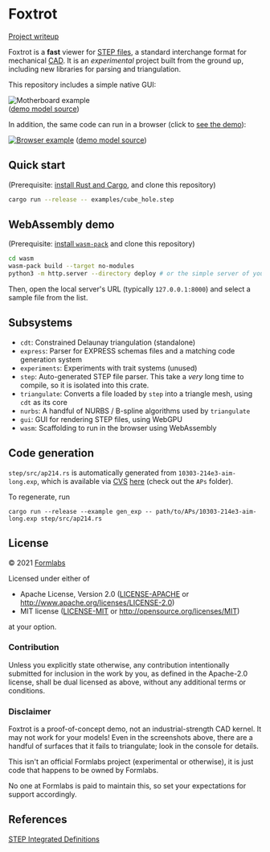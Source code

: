 # Foxtrot
[Project writeup](https://mattkeeter.com/projects/foxtrot)

Foxtrot is a **fast** viewer for
[STEP files](https://en.wikipedia.org/wiki/ISO_10303-21),
a standard interchange format for mechanical [CAD](https://en.wikipedia.org/wiki/Computer-aided_design).
It is an _experimental_ project built from the ground up,
including new libraries for parsing and triangulation.

This repository includes a simple native GUI:

![Motherboard example](https://mattkeeter.com/projects/foxtrot/rpi.png)  
([demo model source](https://grabcad.com/library/raspberry-pi-3-reference-design-model-b-rpi-raspberrypi-raspberry-pi-1))

In addition, the same code can run in a browser (click to [see the demo](https://mattkeeter.com/projects/foxtrot/demo)):

[![Browser example](https://www.mattkeeter.com/projects/foxtrot/foxtrot365.png)](https://mattkeeter.com/projects/foxtrot/demo)
([demo model source](https://grabcad.com/library/6-dof-mechanical-arm-claw-kit-1))

## Quick start
(Prerequisite: [install Rust and Cargo](https://doc.rust-lang.org/cargo/getting-started/installation.html), and clone this repository)
```sh
cargo run --release -- examples/cube_hole.step
```

## WebAssembly demo
(Prerequisite: [install `wasm-pack`](https://rustwasm.github.io/wasm-pack/installer/) and clone this repository)
```sh
cd wasm
wasm-pack build --target no-modules
python3 -m http.server --directory deploy # or the simple server of your choice
```
Then, open the local server's URL (typically `127.0.0.1:8000`)
and select a sample file from the list.

## Subsystems
- `cdt`: Constrained Delaunay triangulation (standalone)
- `express`: Parser for EXPRESS schemas files and a matching code generation
  system
- `experiments`: Experiments with trait systems (unused)
- `step`: Auto-generated STEP file parser.  This take a _very_ long time to
  compile, so it is isolated into this crate.
- `triangulate`: Converts a file loaded by `step` into a triangle mesh, using
  `cdt` as its core
- `nurbs`: A handful of NURBS / B-spline algorithms used by `triangulate`
- `gui`: GUI for rendering STEP files, using WebGPU
- `wasm`: Scaffolding to run in the browser using WebAssembly

## Code generation
`step/src/ap214.rs` is automatically generated from
`10303-214e3-aim-long.exp`, which is available via [CVS](https://en.wikipedia.org/wiki/Concurrent_Versions_System) [here](http://www.steptools.com/stds/help/cvshowto.html)
(check out the `APs` folder).

To regenerate, run
```
cargo run --release --example gen_exp -- path/to/APs/10303-214e3-aim-long.exp step/src/ap214.rs
```

## License
© 2021 [Formlabs](https://formlabs.com)

Licensed under either of

 * Apache License, Version 2.0
   ([LICENSE-APACHE](LICENSE-APACHE) or http://www.apache.org/licenses/LICENSE-2.0)
 * MIT license
   ([LICENSE-MIT](LICENSE-MIT) or http://opensource.org/licenses/MIT)

at your option.

### Contribution

Unless you explicitly state otherwise, any contribution intentionally submitted
for inclusion in the work by you, as defined in the Apache-2.0 license, shall be
dual licensed as above, without any additional terms or conditions.

### Disclaimer
Foxtrot is a proof-of-concept demo, not an industrial-strength CAD kernel.
It may not work for your models!
Even in the screenshots above,
there are a handful of surfaces that it fails to triangulate;
look in the console for details.

This isn't an official Formlabs project (experimental or otherwise),
it is just code that happens to be owned by Formlabs.

No one at Formlabs is paid to maintain this,
so set your expectations for support accordingly.

## References
[STEP Integrated Definitions](https://www.steptools.com/stds/stp_expg/aim.html)
